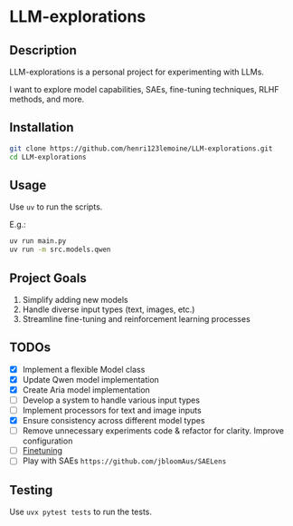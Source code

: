 # LLM-explorations

## Description

LLM-explorations is a personal project for experimenting with LLMs.

I want to explore model capabilities, SAEs, fine-tuning techniques, RLHF methods, and more.

## Installation

```bash
git clone https://github.com/henri123lemoine/LLM-explorations.git
cd LLM-explorations
```

## Usage

Use `uv` to run the scripts.

E.g.:

```bash
uv run main.py
uv run -m src.models.qwen
```

## Project Goals

1. Simplify adding new models
2. Handle diverse input types (text, images, etc.)
3. Streamline fine-tuning and reinforcement learning processes

## TODOs

- [x] Implement a flexible Model class
- [x] Update Qwen model implementation
- [x] Create Aria model implementation
- [ ] Develop a system to handle various input types
- [ ] Implement processors for text and image inputs
- [x] Ensure consistency across different model types
- [ ] Remove unnecessary experiments code & refactor for clarity. Improve configuration
- [ ] [Finetuning](src/experiments/finetuning/README.md)
- [ ] Play with SAEs `https://github.com/jbloomAus/SAELens`

## Testing

Use `uvx pytest tests` to run the tests.
